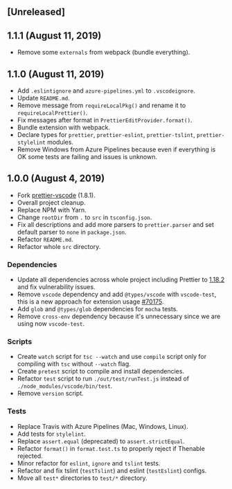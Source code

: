 ## [Unreleased]

## 1.1.1 (August 11, 2019)

- Remove some `externals` from webpack (bundle everything).

## 1.1.0 (August 11, 2019)

- Add `.eslintignore` and `azure-pipelines.yml` to `.vscodeignore`.
- Update `README.md`.
- Remove message from `requireLocalPkg()` and rename it to `requireLocalPrettier()`.
- Fix messages after format in `PrettierEditProvider.format()`.
- Bundle extension with webpack.
- Declare types for `prettier`, `prettier-eslint`, `prettier-tslint`, `prettier-stylelint` modules.
- Remove Windows from Azure Pipelines because even if everything is OK some tests are failing and issues is unknown.

## 1.0.0 (August 4, 2019)

- Fork [prettier-vscode](https://github.com/prettier/prettier-vscode) (1.8.1).
- Overall project cleanup.
- Replace NPM with Yarn.
- Change `rootDir` from `.` to `src` in `tsconfig.json`.
- Fix all descriptions and add more parsers to `prettier.parser` and set default parser to `none` in `package.json`.
- Refactor `README.md`.
- Refactor whole `src` directory.

### Dependencies

- Update all dependencies across whole project including Prettier to [1.18.2](https://prettier.io/blog/2019/06/06/1.18.0.html) and fix vulnerability issues.
- Remove `vscode` dependency and add `@types/vscode` with `vscode-test`, this is a new approach for extension usage [#70175](https://github.com/microsoft/vscode/issues/70175).
- Add `glob` and `@types/glob` dependencies for `mocha` tests.
- Remove `cross-env` dependency because it's unnecessary since we are using now `vscode-test`.

### Scripts

- Create `watch` script for `tsc --watch` and use `compile` script only for compiling with `tsc` without `--watch` flag.
- Create `pretest` script to compile and install dependencies.
- Refactor `test` script to run `./out/test/runTest.js` instead of `./node_modules/vscode/bin/test`.
- Remove `version` script.

### Tests

- Replace Travis with Azure Pipelines (Mac, Windows, Linux).
- Add tests for `stylelint`.
- Replace `assert.equal` (deprecated) to `assert.strictEqual`.
- Refactor `format()` in `format.test.ts` to properly reject if Thenable rejected.
- Minor refactor for `eslint`, `ignore` and `tslint` tests.
- Refactor and fix tslint (`testTslint`) and eslint (`testEslint`) configs.
- Move all `test*` directories to `test/*` directory.
